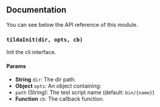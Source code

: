 ## Documentation

You can see below the API reference of this module.

### `tildaInit(dir, opts, cb)`
Init the cli interface.

#### Params
- **String** `dir`: The dir path.
- **Object** `opts`: An object containing:
 - `path` (String): The test script name (default: `bin/{name}`)
- **Function** `cb`: The callback function.

